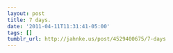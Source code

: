 ```yaml
---
layout: post
title: 7 days.
date: '2011-04-11T11:31:41-05:00'
tags: []
tumblr_url: http://jahnke.us/post/4529400675/7-days
---
```

